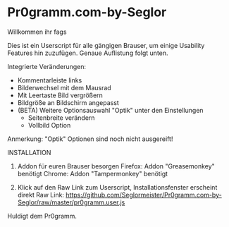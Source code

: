 Pr0gramm.com-by-Seglor
======================

Willkommen ihr fags

Dies ist ein Userscript für alle gängigen Brauser, um einige Usability Features hin zuzufügen. Genaue Auflistung folgt unten.


Integrierte Veränderungen:

- Kommentarleiste links
- Bilderwechsel mit dem Mausrad
- Mit Leertaste Bild vergrößern
- Bildgröße an Bildschirm angepasst
- (BETA) Weitere Optionsauswahl "Optik" unter den Einstellungen
    - Seitenbreite verändern
    - Vollbild Option

Anmerkung: "Optik" Optionen sind noch nicht ausgereift!





INSTALLATION

1. Addon für euren Brauser besorgen
Firefox: Addon "Greasemonkey" benötigt
Chrome: Addon "Tampermonkey" benötigt

2. Klick auf den Raw Link zum Userscript, Installationsfenster erscheint direkt
Raw Link: https://github.com/Seglormeister/Pr0gramm.com-by-Seglor/raw/master/pr0gramm.user.js





Huldigt dem Pr0gramm.
    
